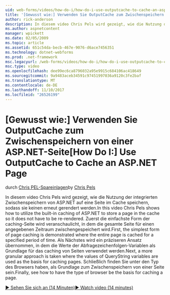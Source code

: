 ```yaml
---
uid: web-forms/videos/how-do-i/how-do-i-use-outputcache-to-cache-an-aspnet-page
title: '[Gewusst wie:] Verwenden Sie OutputCache zum Zwischenspeichern von einer ASP.NET-Seite | Microsoft Docs'
author: rick-anderson
description: In diesem video Chris Pels wird gezeigt, wie die Nutzung der integrierten Zwischenspeichern von ASP.NET auf eine Seite im Cache speichern, sodass sie keinen erneut gerendert werden. Zunächst wird die...
ms.author: aspnetcontent
manager: wpickett
ms.date: 02/05/2009
ms.topic: article
ms.assetid: 651c54da-becb-467e-9076-d6ace7456351
ms.technology: dotnet-webforms
ms.prod: .net-framework
msc.legacyurl: /web-forms/videos/how-do-i/how-do-i-use-outputcache-to-cache-an-aspnet-page
msc.type: video
ms.openlocfilehash: dee99ec6ca8796032a95e9915c684106ac418649
ms.sourcegitcommit: 9a9483aceb34591c97451997036a9120c3fe2baf
ms.translationtype: MT
ms.contentlocale: de-DE
ms.lasthandoff: 11/10/2017
ms.locfileid: "26526199"
---
```

<a name="how-do-i-use-outputcache-to-cache-an-aspnet-page"></a><span data-ttu-id="e0667-104">[Gewusst wie:] Verwenden Sie OutputCache zum Zwischenspeichern von einer ASP.NET-Seite</span><span class="sxs-lookup"><span data-stu-id="e0667-104">[How Do I:] Use OutputCache to Cache an ASP.NET Page</span></span>
====================
<span data-ttu-id="e0667-105">durch [Chris PEL-Spareinlagen](https://twitter.com/chrispels)</span><span class="sxs-lookup"><span data-stu-id="e0667-105">by [Chris Pels](https://twitter.com/chrispels)</span></span>

<span data-ttu-id="e0667-106">In diesem video Chris Pels wird gezeigt, wie die Nutzung der integrierten Zwischenspeichern von ASP.NET auf eine Seite im Cache speichern, sodass sie keinen erneut gerendert werden.</span><span class="sxs-lookup"><span data-stu-id="e0667-106">In this video Chris Pels shows how to utilize the built-in caching of ASP.NET to store a page in the cache so it does not have to be re-rendered.</span></span> <span data-ttu-id="e0667-107">Zuerst die einfachste Form der caching-Seite wird veranschaulicht, in dem die gesamte Seite für einen angegebenen Zeitraum zwischengespeichert wird.</span><span class="sxs-lookup"><span data-stu-id="e0667-107">First, the simplest form of page caching is demonstrated where the entire page is cached for a specified period of time.</span></span> <span data-ttu-id="e0667-108">Als Nächstes wird ein präziseren Ansatz übernommen, in dem die Werte der Abfragezeichenfolgen-Variablen als Grundlage für das caching von Seiten verwendet werden.</span><span class="sxs-lookup"><span data-stu-id="e0667-108">Next, a more granular approach is taken where the values of QueryString variables are used as the basis for caching pages.</span></span> <span data-ttu-id="e0667-109">Schließlich finden Sie unter den Typ des Browsers haben, als Grundlage zum Zwischenspeichern von einer Seite sein.</span><span class="sxs-lookup"><span data-stu-id="e0667-109">Finally, see how to have the type of browser be the basis for caching a page.</span></span>

[<span data-ttu-id="e0667-110">&#9654; Sehen Sie sich an (14 Minuten)</span><span class="sxs-lookup"><span data-stu-id="e0667-110">&#9654; Watch video (14 minutes)</span></span>](https://channel9.msdn.com/Blogs/ASP-NET-Site-Videos/how-do-i-use-outputcache-to-cache-an-aspnet-page)
